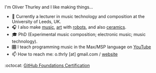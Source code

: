 I'm Oliver Thurley and I like making things...
- 🏢 Currently a lecturer in music technology and composition at the University of Leeds, UK.
- 🎧 I also make [music](https://lineimprint.bandcamp.com/album/percussion-studies), [art](https://www.instagram.com/ot.x.y/) with [robots](https://github.com/thrly/plotter), and also [ceramics](https://www.instagram.com/oliver_thurley).
- 🎓 PhD (Experimental music composition; electronic music; music technology).
- 🎛️ I teach programming music in the Max/MSP language on [YouTube](https://www.youtube.com/oliverthurleymusic)
- 📫 How to reach me: o.thrly \[at] gmail.com / [website](https://thrly.github.io/)

:octocat: [GitHub Foundations Certification](https://www.credly.com/badges/8f2ca183-49d2-426a-8483-cbdb8f4efdbd/public_url)
